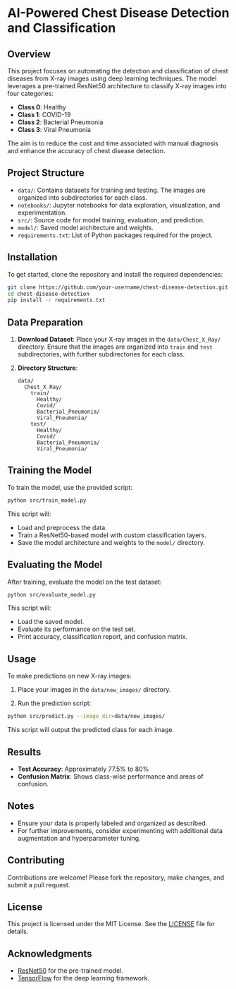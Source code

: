 # AI-Powered Chest Disease Detection and Classification

## Overview

This project focuses on automating the detection and classification of chest diseases from X-ray images using deep learning techniques. The model leverages a pre-trained ResNet50 architecture to classify X-ray images into four categories:
- **Class 0**: Healthy
- **Class 1**: COVID-19
- **Class 2**: Bacterial Pneumonia
- **Class 3**: Viral Pneumonia

The aim is to reduce the cost and time associated with manual diagnosis and enhance the accuracy of chest disease detection.

## Project Structure

- `data/`: Contains datasets for training and testing. The images are organized into subdirectories for each class.
- `notebooks/`: Jupyter notebooks for data exploration, visualization, and experimentation.
- `src/`: Source code for model training, evaluation, and prediction.
- `model/`: Saved model architecture and weights.
- `requirements.txt`: List of Python packages required for the project.

## Installation

To get started, clone the repository and install the required dependencies:

```bash
git clone https://github.com/your-username/chest-disease-detection.git
cd chest-disease-detection
pip install -r requirements.txt
```

## Data Preparation

1. **Download Dataset**: Place your X-ray images in the `data/Chest_X_Ray/` directory. Ensure that the images are organized into `train` and `test` subdirectories, with further subdirectories for each class.

2. **Directory Structure**:
   ```
   data/
     Chest_X_Ray/
       train/
         Healthy/
         Covid/
         Bacterial_Pneumonia/
         Viral_Pneumonia/
       test/
         Healthy/
         Covid/
         Bacterial_Pneumonia/
         Viral_Pneumonia/
   ```

## Training the Model

To train the model, use the provided script:

```bash
python src/train_model.py
```

This script will:
- Load and preprocess the data.
- Train a ResNet50-based model with custom classification layers.
- Save the model architecture and weights to the `model/` directory.

## Evaluating the Model

After training, evaluate the model on the test dataset:

```bash
python src/evaluate_model.py
```

This script will:
- Load the saved model.
- Evaluate its performance on the test set.
- Print accuracy, classification report, and confusion matrix.

## Usage

To make predictions on new X-ray images:

1. Place your images in the `data/new_images/` directory.

2. Run the prediction script:

```bash
python src/predict.py --image_dir=data/new_images/
```

This script will output the predicted class for each image.

## Results

- **Test Accuracy**: Approximately 77.5% to 80%
- **Confusion Matrix**: Shows class-wise performance and areas of confusion.

## Notes

- Ensure your data is properly labeled and organized as described.
- For further improvements, consider experimenting with additional data augmentation and hyperparameter tuning.

## Contributing

Contributions are welcome! Please fork the repository, make changes, and submit a pull request.

## License

This project is licensed under the MIT License. See the [LICENSE](LICENSE) file for details.

## Acknowledgments

- [ResNet50](https://arxiv.org/abs/1512.03385) for the pre-trained model.
- [TensorFlow](https://www.tensorflow.org/) for the deep learning framework.
